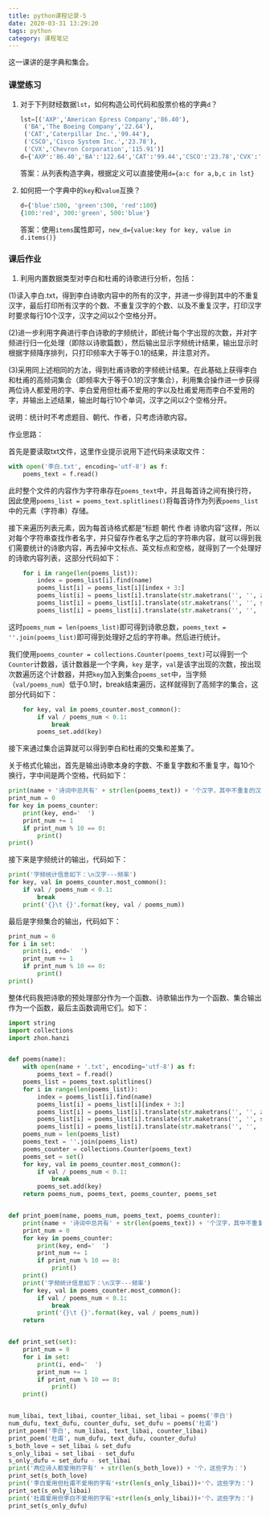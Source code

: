 ```yaml
---
title: python课程记录-5
date: 2020-03-31 13:29:20
tags: python
category: 课程笔记
---
```


这一课讲的是字典和集合。

<!--more-->

### 课堂练习

1. 对于下列财经数据`lst`，如何构造公司代码和股票价格的字典`d`？

   ```python
   lst=[('AXP','American Epress Company','86.40'),
   	('BA','The Boeing Company','22.64'),
   	('CAT','Caterpillar Inc.','99.44'),
   	('CSCO','Cisco System Inc.','23.78'),
   	('CVX','Chevron Corporation','115.91')]
   d={'AXP':'86.40','BA':'122.64','CAT':'99.44','CSCO':'23.78','CVX':'115.91'}
   ```

   答案：从列表构造字典，根据定义可以直接使用`d={a:c for a,b,c in lst}`

2. 如何把一个字典中的`key`和`value`互换？

   ```python
   d={'blue':500, 'green':300, 'red':100}
   {100:'red', 300:'green', 500:'blue'}
   ```

   答案：使用`items`属性即可，`new_d={value:key for key, value in d.items()}`

### 课后作业

1. 利用内置数据类型对李白和杜甫的诗歌进行分析，包括：

(1)读入李白.txt，得到李白诗歌内容中的所有的汉字，并进一步得到其中的不重复汉字，最后打印所有汉字的个数、不重复汉字的个数、以及不重复汉字，打印汉字时要求每行10个汉字，汉字之间以2个空格分开。

(2)进一步利用字典进行李白诗歌的字频统计，即统计每个字出现的次数，并对字频进行归一化处理（即除以诗歌篇数），然后输出显示字频统计结果，输出显示时根据字频降序排列，只打印频率大于等于0.1的结果，并注意对齐。

(3)采用同上述相同的方法，得到杜甫诗歌的字频统计结果。在此基础上获得李白和杜甫的高频词集合（即频率大于等于0.1的汉字集合），利用集合操作进一步获得两位诗人都爱用的字、李白爱用但杜甫不爱用的字以及杜甫爱用而李白不爱用的字，并输出上述结果，输出时每行10个单词，汉字之间以2个空格分开。

说明：统计时不考虑题目、朝代、作者，只考虑诗歌内容。

作业思路：

首先是要读取txt文件，这里作业提示说用下述代码来读取文件：

```python
with open('李白.txt', encoding='utf-8') as f:
    poems_text = f.read()
```

此时整个文件的内容作为字符串存在`poems_text`中，并且每首诗之间有换行符，因此使用`poems_list = poems_text.splitlines()`将每首诗作为列表`poems_list`中的元素（字符串）存储。

接下来遍历列表元素，因为每首诗格式都是“标题 朝代 作者 诗歌内容”这样，所以对每个字符串查找作者名字，并只留存作者名字之后的字符串内容，就可以得到我们需要统计的诗歌内容，再去掉中文标点、英文标点和空格，就得到了一个处理好的诗歌内容列表，这部分代码如下：

```python
    for i in range(len(poems_list)):
        index = poems_list[i].find(name)
        poems_list[i] = poems_list[i][index + 3:]
        poems_list[i] = poems_list[i].translate(str.maketrans('', '', zhon.hanzi.punctuation))
        poems_list[i] = poems_list[i].translate(str.maketrans('', '', string.punctuation))
        poems_list[i] = poems_list[i].translate(str.maketrans('', '', ' '))
```

这时`poems_num = len(poems_list)`即可得到诗歌总数，`poems_text = ''.join(poems_list)`即可得到处理好之后的字符串。然后进行统计。

我们使用`poems_counter = collections.Counter(poems_text)`可以得到一个`Counter`计数器，该计数器是一个字典，`key` 是字，`val`是该字出现的次数，按出现次数遍历这个计数器，并把`key`加入到集合`poems_set`中，当字频（`val/poems_num`）低于0.1时，break结束遍历，这样就得到了高频字的集合，这部分代码如下：

```python
    for key, val in poems_counter.most_common():
        if val / poems_num < 0.1:
            break
        poems_set.add(key)
```

接下来通过集合运算就可以得到李白和杜甫的交集和差集了。

关于格式化输出，首先是输出诗歌本身的字数、不重复字数和不重复字，每10个换行，字中间是两个空格，代码如下：

```python
print(name + '诗词中总共有' + str(len(poems_text)) + '个汉字，其中不重复的汉字有' + str(len(poems_counter)) + '个，具体如下：')
print_num = 0
for key in poems_counter:
    print(key, end='  ')
    print_num += 1
    if print_num % 10 == 0:
        print()
print()
```

接下来是字频统计的输出，代码如下：

```python
print('字频统计信息如下：\n汉字---频率')
for key, val in poems_counter.most_common():
    if val / poems_num < 0.1:
        break
    print('{}\t {}'.format(key, val / poems_num))
```

最后是字频集合的输出，代码如下：

```python
print_num = 0
for i in set:
    print(i, end='  ')
    print_num += 1
    if print_num % 10 == 0:
        print()
print()
```



整体代码我把诗歌的预处理部分作为一个函数、诗歌输出作为一个函数、集合输出作为一个函数，最后主函数调用它们。如下：

```python
import string
import collections
import zhon.hanzi


def poems(name):
    with open(name + '.txt', encoding='utf-8') as f:
        poems_text = f.read()
    poems_list = poems_text.splitlines()
    for i in range(len(poems_list)):
        index = poems_list[i].find(name)
        poems_list[i] = poems_list[i][index + 3:]
        poems_list[i] = poems_list[i].translate(str.maketrans('', '', zhon.hanzi.punctuation))
        poems_list[i] = poems_list[i].translate(str.maketrans('', '', string.punctuation))
        poems_list[i] = poems_list[i].translate(str.maketrans('', '', ' '))
    poems_num = len(poems_list)
    poems_text = ''.join(poems_list)
    poems_counter = collections.Counter(poems_text)
    poems_set = set()
    for key, val in poems_counter.most_common():
        if val / poems_num < 0.1:
            break
        poems_set.add(key)
    return poems_num, poems_text, poems_counter, poems_set


def print_poem(name, poems_num, poems_text, poems_counter):
    print(name + '诗词中总共有' + str(len(poems_text)) + '个汉字，其中不重复的汉字有' + str(len(poems_counter)) + '个，具体如下：')
    print_num = 0
    for key in poems_counter:
        print(key, end='  ')
        print_num += 1
        if print_num % 10 == 0:
            print()
    print()
    print('字频统计信息如下：\n汉字---频率')
    for key, val in poems_counter.most_common():
        if val / poems_num < 0.1:
            break
        print('{}\t {}'.format(key, val / poems_num))
    return


def print_set(set):
    print_num = 0
    for i in set:
        print(i, end='  ')
        print_num += 1
        if print_num % 10 == 0:
            print()
    print()


num_libai, text_libai, counter_libai, set_libai = poems('李白')
num_dufu, text_dufu, counter_dufu, set_dufu = poems('杜甫')
print_poem('李白', num_libai, text_libai, counter_libai)
print_poem('杜甫', num_dufu, text_dufu, counter_dufu)
s_both_love = set_libai & set_dufu
s_only_libai = set_libai - set_dufu
s_only_dufu = set_dufu - set_libai
print('两位诗人都爱用的字有' + str(len(s_both_love)) + '个，这些字为：')
print_set(s_both_love)
print('李白爱用但杜甫不爱用的字有'+str(len(s_only_libai))+'个，这些字为：')
print_set(s_only_libai)
print('杜甫爱用但李白不爱用的字有'+str(len(s_only_libai))+'个，这些字为：')
print_set(s_only_dufu)
```

